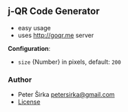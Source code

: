 ## j-QR Code Generator

- easy usage
- uses <http://goqr.me> server

__Configuration__:

- `size` {Number} in pixels, default: `200`

### Author

- Peter Širka <petersirka@gmail.com>
- [License](https://www.totaljs.com/license/)